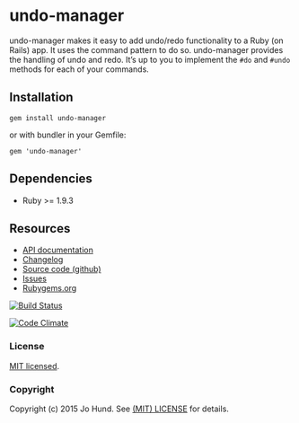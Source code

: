 # undo-manager

undo-manager makes it easy to add undo/redo functionality to a Ruby (on Rails) app. It uses the command pattern to do so. undo-manager provides the handling of undo and redo. It’s up to you to implement the `#do` and `#undo` methods for each of your commands.


## Installation

`gem install undo-manager`

or with bundler in your Gemfile:

`gem 'undo-manager'`


## Dependencies

* Ruby >= 1.9.3


## Resources

* [API documentation](http://www.rubydoc.info/gems/undo-manager/)
* [Changelog](https://github.com/jhund/undo-manager/blob/master/CHANGELOG.md)
* [Source code (github)](https://github.com/jhund/undo-manager)
* [Issues](https://github.com/jhund/undo-manager/issues)
* [Rubygems.org](http://rubygems.org/gems/undo-manager)

[![Build Status](https://travis-ci.org/jhund/undo-manager.svg?branch=master)](https://travis-ci.org/jhund/undo-manager)

[![Code Climate](https://codeclimate.com/github/jhund/undo-manager.png)](https://codeclimate.com/github/jhund/undo-manager)

### License

[MIT licensed](https://github.com/jhund/undo-manager/blob/master/MIT-LICENSE).

### Copyright

Copyright (c) 2015 Jo Hund. See [(MIT) LICENSE](https://github.com/jhund/undo-manager/blob/master/MIT-LICENSE) for details.
